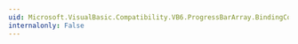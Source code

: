 ```yaml
---
uid: Microsoft.VisualBasic.Compatibility.VB6.ProgressBarArray.BindingContextChanged
internalonly: False
---
```

